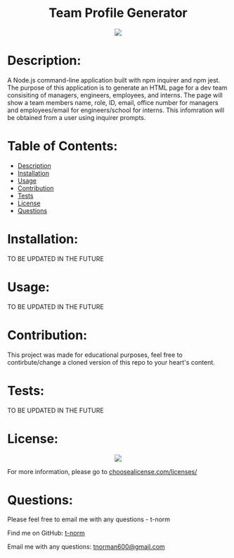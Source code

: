 # <h1 align="center">Team Profile Generator</h1>

<p align="center"><img src="https://img.shields.io/badge/License-MIT-blue?style=plastic" /></p>

# Description:
A Node.js command-line application built with npm inquirer and npm jest. The purpose of this application is to generate an HTML page for a dev team consisiting of managers, engineers, employees, and interns. The page will show a team members name, role, ID, email, office number for managers and employees/email for engineers/school for interns. This infomration will be obtained from a user using inquirer prompts.

# Table of Contents:
- [Description](#description)
- [Installation](#installation)
- [Usage](#usage)
- [Contribution](#contribution)
- [Tests](#tests)
- [License](#license)
- [Questions](#questions)

# Installation:
TO BE UPDATED IN THE FUTURE

# Usage:
TO BE UPDATED IN THE FUTURE

# Contribution:
This project was made for educational purposes, feel free to contirbute/change a cloned version of this repo to your heart's content.

# Tests:
TO BE UPDATED IN THE FUTURE

# License:

<p align="center"><img src="https://img.shields.io/badge/License-MIT-blue?style=plastic" /></p>


For more information, please go to <a href="https://choosealicense.com/licenses/" target="_blank">choosealicense.com/licenses/</a>



# Questions:
Please feel free to email me with any questions - t-norm

Find me on GitHub: [t-norm](https://github.com/t-norm)

Email me with any questions: tnorman600@gmail.com